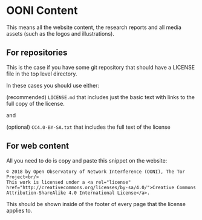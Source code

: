 # OONI Content

This means all the website content, the research reports and all media assets
(such as the logos and illustrations).

## For repositories

This is the case if you have some git repository that should have a LICENSE
file in the top level directory.

In these cases you should use either:

(recommended) `LICENSE.md` that includes just the basic text with links to the
full copy of the license.

and

(optional) `CC4.0-BY-SA.txt` that includes the full text of the license

## For web content

All you need to do is copy and paste this snippet on the website:

```
© 2018 by Open Observatory of Network Interference (OONI), The Tor Project<br/>
This work is licensed under a <a rel="license" href="http://creativecommons.org/licenses/by-sa/4.0/">Creative Commons Attribution-ShareAlike 4.0 International License</a>.
```

This should be shown inside of the footer of every page that the license
applies to.
